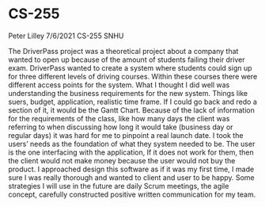 # CS-255
Peter Lilley
7/6/2021
CS-255
SNHU

  The DriverPass project was a theoretical project about a company that wanted to open up because of the amount of students failing their driver exam. DriverPass wanted to create a system where students could sign up for three different levels of driving courses. Within these courses there were different access points for the system. What I thought I did well was understanding the business requirements for the new system. Things like suers, budget, application, realistic time frame. If I could go back and redo a section of it, it would be the Gantt Chart. Because of the lack of information for the requirements of the class, like how many days the client was referring to when discussing how long it would take (business day or regular days) it was hard for me to pinpoint a real launch date. I took the users’ needs as the foundation of what they system needed to be. The user is the one interfacing with the application, If it does not work for them, then the client would not make money because the user would not buy the product. I approached design this software as if it was my first time, I made sure I was really thorough and wanted to client and user to be happy. Some strategies I will use in the future are daily Scrum meetings, the agile concept, carefully constructed positive written communication for my team.
